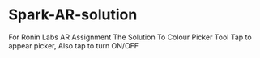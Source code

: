 # Spark-AR-solution
For Ronin Labs AR Assignment
The Solution To Colour Picker Tool
Tap to appear picker, Also tap to turn ON/OFF
